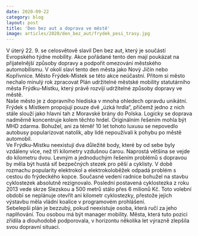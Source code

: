 ```yaml
---
date: 2020-09-22
category: blog
layout: post
title: 'Den bez aut a doprava ve městě'
image: articles/2020/den_bez_aut/frydek_pesi_trasy.jpg
---
```

V úterý 22. 9. se celosvětově slavil Den bez aut, který je součástí Evropského týdne mobility. Akce pořádané tento den mají poukázat na přijatelnější způsoby dopravy a podpořit omezování městského automobilismu. V okolí slaví tento den města jako Nový Jičín nebo Kopřivnice. Město Frýdek-Místek se této akce neúčastní. Přitom si město nechalo minulý rok zpracovat Plán udržitelné městské mobility statutárního města Frýdku-Místku, který právě rozvíjí udržitelné způsoby dopravy ve městě. 
<br>
Naše město je z dopravního hlediska v mnoha ohledech opravdu unikátní. Frýdek s Místkem propojují pouze dvě „úzká hrdla“, přičemž jedno z nich stále slouží jako hlavní tah z Moravské brány do Polska. Logicky se doprava nadměrně koncentruje kolem těchto hrdel. Originálním řešením mohla být MHD zdarma. Bohužel, ani za téměř 10 let tohoto luxusu se nepovedlo autobusy popularizovat natolik, aby lidé nepoužívali k pohybu po městě automobil. 
<br>
Ve Frýdku-Místku neexistují dva důležité body, které by od sebe byly vzdáleny více, než tři kilometry vzdušnou čarou. Naprostá většina se vejde do kilometru dvou. Levným a jednoduchým řešením problémů s dopravou by měla být hustá síť bezpečných stezek pro pěší a cyklisty. V době  rozmachu popularity elektrokol a elektrokoloběžek odpadá problém s cestou do frýdeckého kopce. Současné vedení radnice bohužel na stavbu cyklostezek absolutně rezignovalo. Poslední postavená cyklostezka z roku 2013 vede skrze Slezskou a 500 metrů stálo přes 6 milionů Kč. Toto volební období se neplánuje otevřít ani kilometr cyklostezky, přestože jejich výstavbu měla vládní koalice v programovém prohlášení.
<br>
Sebelepší plán je bezzubý, pokud neexistuje osoba, která ručí za jeho naplňování. Tou osobou má být manager mobility. Města, která tuto pozici zřídila a dlouhodobě podporovala, v horizontu několika let výrazně zlepšila svou dopravní situaci. 
